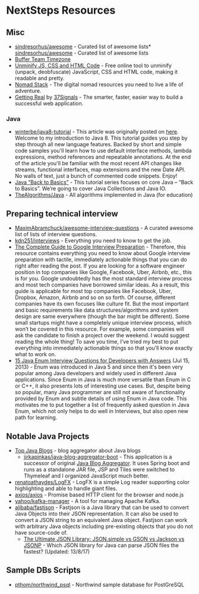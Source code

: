 # NextSteps Resources


## Misc
* [sindresorhus/awesome](https://github.com/sindresorhus/awesome) - Curated list of awesome lists* [sindresorhus/awesome](https://github.com/sindresorhus/awesome) - Curated list of awesome lists
* [Buffer Team Timezone](https://timezone.io/team/buffer)
* [Unminify JS, CSS and HTML Code](http://unminify.com/) - Free online tool to unminify (unpack, deobfuscate) JavaScript, CSS and HTML code, making it readable and pretty.
* [Nomad Stack](http://www.nomadstack.com/) - The digital nomad resources you need to live a life of adventure.
* [Getting Real](http://gettingreal.37signals.com/toc.php) by [37Signals](http://37signals.com/) - The smarter, faster, easier way to build a successful web application.


### Java
* [winterbe/java8-tutorial](https://github.com/winterbe/java8-tutorial) - This article was originally posted on [here](http://winterbe.com/posts/2014/03/16/java-8-tutorial/). Welcome to my introduction to Java 8. This tutorial guides you step by step through all new language features. Backed by short and simple code samples you'll learn how to use default interface methods, lambda expressions, method references and repeatable annotations. At the end of the article you'll be familiar with the most recent API changes like streams, functional interfaces, map extensions and the new Date API. No walls of text, just a bunch of commented code snippets. Enjoy!
* [Java “Back to Basics”](http://www.baeldung.com/java-tutorial) - This tutorial series focuses on core Java – “Back to Basics”. We’re going to cover Java Collections and Java IO.
* [TheAlgorithms/Java](https://github.com/TheAlgorithms/Java) - All algorithms implemented in Java (for education)


## Preparing technical interview
* [MaximAbramchuck/awesome-interview-questions](https://github.com/MaximAbramchuck/awesome-interview-questions) - A curated awesome list of lists of interview questions.
* [kdn251/interviews](https://github.com/kdn251/interviews) - Everything you need to know to get the job.
* [The Complete Guide to Google Interview Preparation](http://blog.gainlo.co/index.php/category/google-interview-preparation/) - Therefore, this resource contains everything you need to know about Google interview preparation with tactile, immediately actionable things that you can do right after reading the post. If you are looking for a software engineer position in top companies like Google, Facebook, Uber, Airbnb, etc., this is for you. Google undoubtedly has the most standard interview process and most tech companies have borrowed similar ideas. As a result, this guide is applicable for most top companies like Facebook, Uber, Dropbox, Amazon, Airbnb and so on so forth. Of course, different companies have its own focuses like culture fit. But the most important and basic requirements like data structures/algorithms and system design are same everywhere (though the bar might be different). Some small startups might have a completely unique interview process, which won’t be covered in this resource. For example, some companies will ask the candidate to finish a project over the weekend. I would suggest reading the whole thing! To save you time, I’ve tried my best to put everything into immediately actionable things so that you’ll know exactly what to work on.
* [15 Java Enum Interview Questions for Developers with Answers](http://www.java67.com/2013/07/15-java-enum-interview-questions-amswers-for-experienced-programmers.html) (Jul 15, 2013) - Enum was introduced in Java 5 and since then it's been very popular among Java developers and widely used in different Java applications. Since Enum in Java is much more versatile than Enum in C or C++, it also presents lots of interesting use cases. But, despite being so popular, many Java programmer are still not aware of functionality provided by Enum and subtle details of using Enum in Java code. This motivates me to put together a list of frequently asked question in Java Enum, which not only helps to do well in Interviews, but also open new path for learning.


## Notable Java Projects
* [Top Java Blogs](https://www.topjavablogs.com/) - blog aggregator about Java blogs
    * [jirkapinkas/java-blog-aggregator-boot](https://github.com/jirkapinkas/java-blog-aggregator-boot) - This application is a successor of original [Java Blog Aggregator](https://github.com/jirkapinkas/java-blog-aggregator). It uses Spring boot and runs as a standalone JAR file, JSP and Tiles were switched to Thymeleaf and I organized JavaScript much better.
* [renatoathaydes/LogFX](https://github.com/renatoathaydes/LogFX) - LogFX is a simple Log reader supporting color highlighting and able to handle giant files.
* [axios/axios](https://github.com/axios/axios) - Promise based HTTP client for the browser and node.js
* [yahoo/kafka-manager](https://github.com/yahoo/kafka-manager) - A tool for managing Apache Kafka.
* [alibaba/fastjson](https://github.com/alibaba/fastjson) - Fastjson is a Java library that can be used to convert Java Objects into their JSON representation. It can also be used to convert a JSON string to an equivalent Java object. Fastjson can work with 
arbitrary Java objects including pre-existing objects that you do not have source-code of.
  * [The Ultimate JSON Library: JSON.simple vs GSON vs Jackson vs JSONP](http://blog.takipi.com/the-ultimate-json-library-json-simple-vs-gson-vs-jackson-vs-json/) - Which JSON library for Java can parse JSON files the fastest? (Updated: 13/8/17)


## Sample DBs Scripts
* [pthom/northwind_psql](https://github.com/pthom/northwind_psql) - Northwind sample database for PostGreSQL

